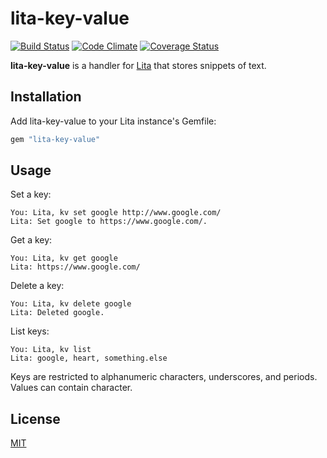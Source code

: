 # lita-key-value

[![Build Status](https://travis-ci.org/jimmycuadra/lita-key-value.png?branch=master)](https://travis-ci.org/jimmycuadra/lita-key-value)
[![Code Climate](https://codeclimate.com/github/jimmycuadra/lita-key-value.png)](https://codeclimate.com/github/jimmycuadra/lita-key-value)
[![Coverage Status](https://coveralls.io/repos/jimmycuadra/lita-key-value/badge.png)](https://coveralls.io/r/jimmycuadra/lita-key-value)


**lita-key-value** is a handler for [Lita](http://lita.io/) that stores snippets of text.

## Installation

Add lita-key-value to your Lita instance's Gemfile:

``` ruby
gem "lita-key-value"
```

## Usage

Set a key:

```
You: Lita, kv set google http://www.google.com/
Lita: Set google to https://www.google.com/.
```

Get a key:

```
You: Lita, kv get google
Lita: https://www.google.com/
```

Delete a key:

```
You: Lita, kv delete google
Lita: Deleted google.
```

List keys:

```
You: Lita, kv list
Lita: google, heart, something.else
```

Keys are restricted to alphanumeric characters, underscores, and periods. Values can contain character.

## License

[MIT](http://opensource.org/licenses/MIT)
